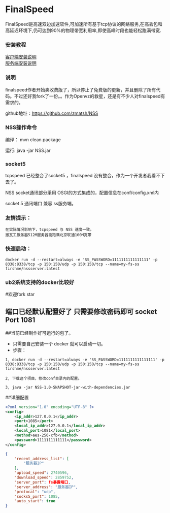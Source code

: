 # FinalSpeed
FinalSpeed是高速双边加速软件,可加速所有基于tcp协议的网络服务,在高丢包和高延迟环境下,仍可达到90%的物理带宽利用率,即使高峰时段也能轻松跑满带宽.

### 安装教程
[客户端安装说明](https://udpspeed.com/installclient)
<br />
[服务端安装说明](https://udpspeed.com/installserver)

### 说明


finalspeed作者开始卖收费版了，所以停止了免费版的更新，并且删除了所有代码。不过还好我fork了一份。。作为Openvz的救星，还是有不少人对finalspeed有需求的。


github地址：https://github.com/zmatsh/NSS



### NSS操作命令

编译： mvn clean package

运行: java -jar NSS.jar 

### socket5

tcpspeed 已经整合了socket5 ，finalspeed 没有整合，作为一个开发者我看不下去了。

NSS socket通讯部分采用 OSGI的方式集成的，配置信息在conf/config.xml内

socket 5 通讯端口 兼容 ss服务端。


### 友情提示：
    在实际情况影响下，tcpspeed 与 NSS 速度一致。
    搬瓦工服务器512M服务器能跑满北京联通100M宽带
    
### 快速启动：
```text
docker run -d --restart=always -e 'SS_PASSWORD=1111111111111111' -p 8338:8338/tcp -p 150:150/udp -p 150:150/tcp --name=my-fs-ss firshme/nssserver:latest
```
### ub2系统支持的docker比较好

#欢迎fork star

## 端口已经默认配置好了 只需要修改密码即可 socket Port 1081

##当前已经制作好可运行的包了。 
* 只需要自己安装一个 docker 就可以启动一切。
* 步骤：
```text
1, docker run -d --restart=always -e 'SS_PASSWORD=1111111111111111' -p 8338:8338/tcp -p 150:150/udp -p 150:150/tcp --name=my-fs-ss firshme/nssserver:latest

2, 下载这个项目，修改conf目录内的配置。

3, java -jar NSS-1.0-SNAPSHOT-jar-with-dependencies.jar

```
##详细配置


```xml
<?xml version="1.0" encoding="UTF-8" ?>
<config>
	<ip_addr>127.0.0.1</ip_addr>
	<port>1085</port> 
	<local_ip_addr>127.0.0.1</local_ip_addr>
	<local_port>1081</local_port>
	<method>aes-256-cfb</method>
	<password>1111111111111</password>
</config>

```


```json
{
    "recent_address_list": [
        "服务器IP"
    ],
    "upload_speed": 2740596,
    "download_speed": 2859752,
    "server_port": fs暴露端口,
    "server_address": "服务器IP",
    "protocal": "udp",
    "socks5_port": 1085,
    "auto_start": true
}

```



 


